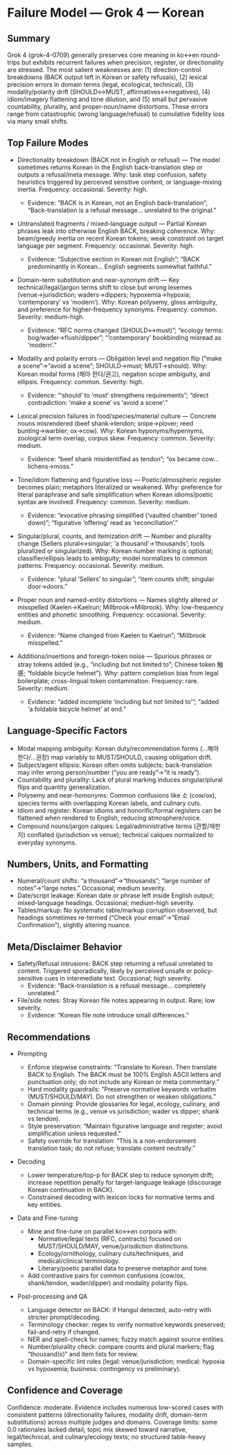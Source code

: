 # Failure Model — Grok 4 — Korean

## Summary
Grok 4 (grok-4-0709) generally preserves core meaning in ko↔en round-trips but exhibits recurrent failures when precision, register, or directionality are stressed. The most salient weaknesses are: (1) direction-control breakdowns (BACK output left in Korean or safety refusals), (2) lexical precision errors in domain terms (legal, ecological, technical), (3) modality/polarity drift (SHOULD↔MUST, affirmatives↔negatives), (4) idiom/imagery flattening and tone dilution, and (5) small but pervasive countability, plurality, and proper-noun/name distortions. These errors range from catastrophic (wrong language/refusal) to cumulative fidelity loss via many small shifts.

## Top Failure Modes
- Directionality breakdown (BACK not in English or refusal) — The model sometimes returns Korean in the English back-translation step or outputs a refusal/meta message. Why: task step confusion, safety heuristics triggered by perceived sensitive content, or language-mixing inertia. Frequency: occasional. Severity: high.
  - Evidence: “BACK is in Korean, not an English back-translation”; “Back-translation is a refusal message… unrelated to the original.”

- Untranslated fragments / mixed-language output — Partial Korean phrases leak into otherwise English BACK, breaking coherence. Why: beam/greedy inertia on recent Korean tokens; weak constraint on target language per segment. Frequency: occasional. Severity: high.
  - Evidence: “Subjective section in Korean not English”; “BACK predominantly in Korean… English segments somewhat faithful.”

- Domain-term substitution and near-synonym drift — Key technical/legal/jargon terms shift to close but wrong lexemes (venue→jurisdiction; waders→dippers; hypoxemia→hypoxia; ‘contemporary’ vs ‘modern’). Why: Korean polysemy, gloss ambiguity, and preference for higher-frequency synonyms. Frequency: common. Severity: medium-high.
  - Evidence: “RFC norms changed (SHOULD↔must)”; “ecology terms: bog/wader→flush/dipper”; “‘contemporary’ bookbinding misread as ‘modern’.”

- Modality and polarity errors — Obligation level and negation flip (“make a scene”→“avoid a scene”; SHOULD→must; MUST→should). Why: Korean modal forms (해야 한다/권고), negation scope ambiguity, and ellipsis. Frequency: common. Severity: high.
  - Evidence: “‘should’ to ‘must’ strengthens requirements”; “direct contradiction: ‘make a scene’ vs ‘avoid a scene’.”

- Lexical precision failures in food/species/material culture — Concrete nouns misrendered (beef shank→tendon; snipe→plover; reed bunting→warbler; ox→cow). Why: Korean hyponyms/hypernyms, zoological term overlap, corpus skew. Frequency: common. Severity: medium.
  - Evidence: “beef shank misidentified as tendon”; “ox became cow… lichens→moss.”

- Tone/idiom flattening and figurative loss — Poetic/atmospheric register becomes plain; metaphors literalized or weakened. Why: preference for literal paraphrase and safe simplification when Korean idioms/poetic syntax are involved. Frequency: common. Severity: medium.
  - Evidence: “evocative phrasing simplified (‘vaulted chamber’ toned down)”; “figurative ‘offering’ read as ‘reconciliation’.”

- Singular/plural, counts, and itemization drift — Number and plurality change (Sellers plural↔singular; ‘a thousand’→‘thousands’; tools pluralized or singularized). Why: Korean number marking is optional; classifier/ellipsis leads to ambiguity; model normalizes to common patterns. Frequency: occasional. Severity: medium.
  - Evidence: “plural ‘Sellers’ to singular”; “item counts shift; singular door→doors.”

- Proper noun and named-entity distortions — Names slightly altered or misspelled (Kaelen→Kaelrun; Millbrook→Milbrook). Why: low-frequency entities and phonetic smoothing. Frequency: occasional. Severity: medium.
  - Evidence: “Name changed from Kaelen to Kaelrun”; “Millbrook misspelled.”

- Additions/insertions and foreign-token noise — Spurious phrases or stray tokens added (e.g., “including but not limited to”; Chinese token 触感; “foldable bicycle helmet”). Why: pattern completion bias from legal boilerplate; cross-lingual token contamination. Frequency: rare. Severity: medium.
  - Evidence: “added incomplete ‘including but not limited to’”; “added ‘a foldable bicycle helmet’ at end.”

## Language‑Specific Factors
- Modal mapping ambiguity: Korean duty/recommendation forms (…해야 한다/…권장) map variably to MUST/SHOULD, causing obligation drift.
- Subject/agent ellipsis: Korean often omits subjects; back-translation may infer wrong person/number (“you are ready”→“it is ready”).
- Countability and plurality: Lack of plural marking induces singular/plural flips and quantity generalization.
- Polysemy and near-homonyms: Common confusions like 소 (cow/ox), species terms with overlapping Korean labels, and culinary cuts.
- Idiom and register: Korean idioms and honorific/formal registers can be flattened when rendered to English, reducing atmosphere/voice.
- Compound nouns/jargon calques: Legal/administrative terms (관할/재판지) conflated (jurisdiction vs venue); technical calques normalized to everyday synonyms.

## Numbers, Units, and Formatting
- Numeral/count shifts: “a thousand”→“thousands”; “large number of notes”→“large notes.” Occasional; medium severity.
- Date/script leakage: Korean date or phrase left inside English output; mixed-language headings. Occasional; medium-high severity.
- Tables/markup: No systematic table/markup corruption observed, but headings sometimes re-termed (“Check your email”→“Email Confirmation”), slightly altering nuance.

## Meta/Disclaimer Behavior
- Safety/Refusal intrusions: BACK step returning a refusal unrelated to content. Triggered sporadically, likely by perceived unsafe or policy-sensitive cues in intermediate text. Occasional; high severity.
  - Evidence: “Back-translation is a refusal message… completely unrelated.”
- File/side notes: Stray Korean file notes appearing in output. Rare; low severity.
  - Evidence: “Korean file note introduce small differences.”

## Recommendations
- Prompting
  - Enforce stepwise constraints: “Translate to Korean. Then translate BACK to English. The BACK must be 100% English ASCII letters and punctuation only; do not include any Korean or meta commentary.”
  - Hard modality guardrails: “Preserve normative keywords verbatim (MUST/SHOULD/MAY). Do not strengthen or weaken obligations.”
  - Domain pinning: Provide glossaries for legal, ecology, culinary, and technical terms (e.g., venue vs jurisdiction; wader vs dipper; shank vs tendon).
  - Style preservation: “Maintain figurative language and register; avoid simplification unless requested.”
  - Safety override for translation: “This is a non-endorsement translation task; do not refuse; translate content neutrally.”

- Decoding
  - Lower temperature/top-p for BACK step to reduce synonym drift; increase repetition penalty for target-language leakage (discourage Korean continuation in BACK).
  - Constrained decoding with lexicon locks for normative terms and key entities.

- Data and Fine-tuning
  - Mine and fine-tune on parallel ko↔en corpora with:
    - Normative/legal texts (RFC, contracts) focused on MUST/SHOULD/MAY, venue/jurisdiction distinctions.
    - Ecology/ornithology, culinary cuts/techniques, and medical/clinical terminology.
    - Literary/poetic parallel data to preserve metaphor and tone.
  - Add contrastive pairs for common confusions (cow/ox, shank/tendon, wader/dipper) and modality polarity flips.

- Post-processing and QA
  - Language detector on BACK: if Hangul detected, auto-retry with stricter prompt/decoding.
  - Terminology checker: regex to verify normative keywords preserved; fail-and-retry if changed.
  - NER and spell-check for names; fuzzy match against source entities.
  - Number/plurality check: compare counts and plural markers; flag “thousand(s)” and item lists for review.
  - Domain-specific lint rules (legal: venue/jurisdiction; medical: hypoxia vs hypoxemia; business: contingency vs preliminary).

## Confidence and Coverage
Confidence: moderate. Evidence includes numerous low-scored cases with consistent patterns (directionality failures, modality drift, domain-term substitutions) across multiple judges and domains. Coverage limits: some 0.0 rationales lacked detail; topic mix skewed toward narrative, legal/technical, and culinary/ecology texts; no structured table-heavy samples.
